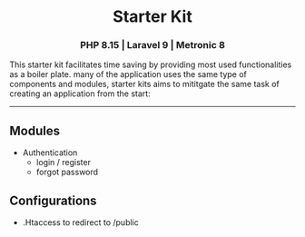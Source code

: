 <h1 align="center">Starter Kit</h1>

<h3 align="center">
PHP 8.15 | Laravel 9 | Metronic 8
</h3>
<p>
This starter kit facilitates time saving by providing most used functionalities as a boiler plate. many of the application uses the same type of components and modules, starter kits aims to mititgate the same task of creating an application from the start:
</p>
<hr>

## Modules

- Authentication
  - login / register
  - forgot password

## Configurations
- .Htaccess to redirect to /public
